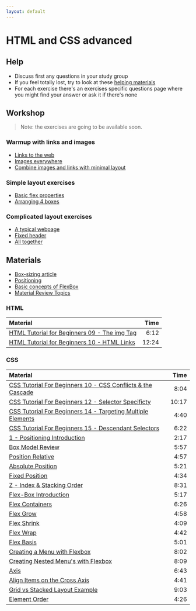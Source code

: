 ```yaml
---
layout: default
---
```

# HTML and CSS advanced

## Help

- Discuss first any questions in your study group
- If you feel totally lost, try to look at these [helping materials](#materials)
- For each exercise there's an exercises specific questions page where you might find your answer or ask it if there's none

## Workshop

> Note: the exercises are going to be available soon.

### Warmup with links and images

- [Links to the web](exercises/links.md)
- [Images everywhere](exercises/images.md)
- [Combine images and links with minimal layout](exercises/combine.md)

### Simple layout exercises

- [Basic flex properties](exercises/basic-flex.md)
- [Arranging 4 boxes](exercises/arrange-boxes.md)

### Complicated layout exercises

- [A typical webpage](exercises/typical-webpage.md)
- [Fixed header](exercises/fixed-header.md)
- [All together](exercises/all-together.md)

## Materials

- [Box-sizing article](https://css-tricks.com/box-sizing/)
- [Positioning](https://developer.mozilla.org/en-US/docs/Learn/CSS/CSS_layout/Positioning)
- [Basic concepts of FlexBox](https://developer.mozilla.org/en-US/docs/Web/CSS/CSS_Flexible_Box_Layout/Basic_Concepts_of_Flexbox)
- [Material Review Topics](html-css-advanced-topics.md)

### HTML

| Material                                                                                                |  Time |
| :------------------------------------------------------------------------------------------------------ | ----: |
| [HTML Tutorial for Beginners 09 - The img Tag](https://www.youtube.com/watch?v=g6xsNHnAmlE)             |  6:12 |
| [HTML Tutorial for Beginners 10 - HTML Links](https://www.youtube.com/watch?v=f8pAb3IuECk)              | 12:24 |

### CSS

| Material                                                                                                     |  Time |
| :----------------------------------------------------------------------------------------------------------- | ----: |
| [CSS Tutorial For Beginners 10 - CSS Conflicts & the Cascade](https://www.youtube.com/watch?v=4oPvurjpcNw)   |  8:04 |
| [CSS Tutorial For Beginners 12 - Selector Specificty](https://www.youtube.com/watch?v=lZ6R_eYYxoE)           | 10:17 |
| [CSS Tutorial For Beginners 14 - Targeting Multiple Elements](https://www.youtube.com/watch?v=3SOf8gZlBhI)   |  4:40 |
| [CSS Tutorial For Beginners 15 - Descendant Selectors](https://www.youtube.com/watch?v=84KE7OwMjYY)          |  6:22 |
| [1 - Positioning Introduction](https://www.youtube.com/watch?v=7ZXsPj43heo&index=1&list=PL4cUxeGkcC9hudKGi5o5UiWuTAGbxiLTh)            |    2:17 |
| [Box Model Review](https://www.youtube.com/watch?v=d601NaSSqSE&list=PL4cUxeGkcC9hudKGi5o5UiWuTAGbxiLTh&index=2)                    |    5:57 |
| [Position Relative](https://www.youtube.com/watch?v=YBJqKWXL2vg&index=8&list=PL4cUxeGkcC9hudKGi5o5UiWuTAGbxiLTh)                   |    4:57 |
| [Absolute Position](https://www.youtube.com/watch?v=2JMGG_8T-vY&list=PL4cUxeGkcC9hudKGi5o5UiWuTAGbxiLTh&index=9)                   |    5:21 |
| [Fixed Position](https://www.youtube.com/watch?v=8fQWx-d5qc8&index=10&list=PL4cUxeGkcC9hudKGi5o5UiWuTAGbxiLTh)                    |    4:34 |
| [Z - Index & Stacking Order](https://www.youtube.com/watch?v=k4taTzkhzHc&index=11&list=PL4cUxeGkcC9hudKGi5o5UiWuTAGbxiLTh)        |    8:31 |
| [Flex-Box Introduction](https://www.youtube.com/watch?v=Y8zMYaD1bz0&index=1&list=PL4cUxeGkcC9i3FXJSUfmsNOx8E7u6UuhG)               |    5:17 |
| [Flex Containers](https://www.youtube.com/watch?v=ux4h6pejCSM&list=PL4cUxeGkcC9i3FXJSUfmsNOx8E7u6UuhG&index=2)                     |    6:26 |
| [Flex Grow](https://www.youtube.com/watch?v=yPK8cwBEOmg&list=PL4cUxeGkcC9i3FXJSUfmsNOx8E7u6UuhG&index=3)                           |    4:58 |
| [Flex Shrink](https://www.youtube.com/watch?v=tSdq8amjMso&index=4&list=PL4cUxeGkcC9i3FXJSUfmsNOx8E7u6UuhG)                         |    4:09 |
| [Flex Wrap](https://www.youtube.com/watch?v=rlZ-fC5eWWk&index=5&list=PL4cUxeGkcC9i3FXJSUfmsNOx8E7u6UuhG)                           |    4:42 |
| [Flex Basis](https://www.youtube.com/watch?v=j5RxNRFWMwo&index=6&list=PL4cUxeGkcC9i3FXJSUfmsNOx8E7u6UuhG)                          |    5:01 |
| [Creating a Menu with Flexbox](https://www.youtube.com/watch?v=2plKBskaKfY&list=PL4cUxeGkcC9i3FXJSUfmsNOx8E7u6UuhG&index=7)        |    8:02 |
| [Creating Nested Menu's with Flexbox](https://www.youtube.com/watch?v=8Ls7maJvjwQ&index=8&list=PL4cUxeGkcC9i3FXJSUfmsNOx8E7u6UuhG) |    8:09 |
| [Axis](https://www.youtube.com/watch?v=8vcSr1yVvXQ&list=PL4cUxeGkcC9i3FXJSUfmsNOx8E7u6UuhG&index=9)                                |    6:43 |
| [Align Items on the Cross Axis](https://www.youtube.com/watch?v=WY2itpeUK7Q&index=10&list=PL4cUxeGkcC9i3FXJSUfmsNOx8E7u6UuhG)     |    4:41 |
| [Grid vs Stacked Layout Example](https://www.youtube.com/watch?v=B_E6Kh9YkFM&index=11&list=PL4cUxeGkcC9i3FXJSUfmsNOx8E7u6UuhG)    |    9:03 |
| [Element Order](https://www.youtube.com/watch?v=FPl-7mTW20U&index=12&list=PL4cUxeGkcC9i3FXJSUfmsNOx8E7u6UuhG)                     |    4:26 |
